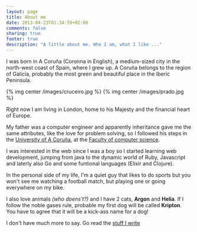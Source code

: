```yaml
---
layout: page
title: About me
date: 2013-04-23T01:34:59+02:00
comments: false
sharing: true
footer: true
description: "A little about me. Who I am, what I like ..."
---
```


I was born in A Coruña (Coronna in English), a medium-sized city in the north-west coast of Spain, where I grew up.
A Coruña belongs to the region of Galicia, probably the most green and beautiful place in the Iberic Peninsula.

{% img center /images/cruceiro.jpg %}
{% img center /images/prado.jpg %}

Right now I am living in London, home to his Majesty and the financial heart of Europe.

My father was a computer engineer and apparently inheritance gave me the same attributes, like the love for problem solving,
so I followed his steps in the [University of A Coruña](http://www.udc.es/index.html?language=en), at the
[Faculty of computer science](www.fic.udc.es).

I was interested in the web since I was a boy so I started learning web development, jumping from java to the dynamic
world of Ruby, Javascript and laterly also Go and some funtional languages (Elixir and Clojure).

In the personal side of my life, I'm a quiet guy that likes to do sports but you won't see me watching a football match, but playing one or going everywhere on my bike.

I also love animals _(who doens't?)_ and I have 2 cats, **Argon** and **Helia**. If I follow the noble gases rule,
probable my first dog will be called **Kripton**. You have to agree that it will be a kick-ass name for a dog!

I don't have much more to say. Go read the [stuff I write](/)
